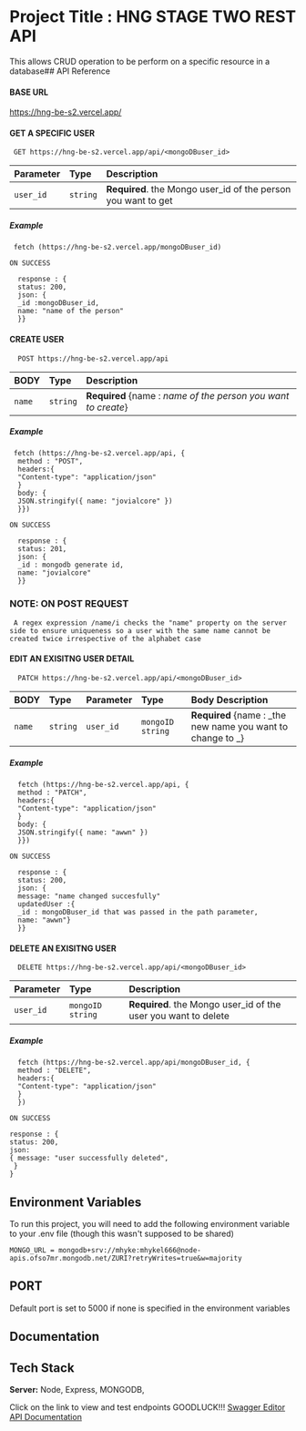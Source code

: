 # Project Title : HNG STAGE TWO REST API

This allows CRUD operation to be perform on a specific resource in a database## API Reference

#### BASE URL

<https://hng-be-s2.vercel.app/>

#### GET A SPECIFIC USER

```http
 GET https://hng-be-s2.vercel.app/api/<mongoDBuser_id>
```

| Parameter | Type     | Description                                                   |
| :-------- | :------- | :------------------------------------------------------------ |
| `user_id` | `string` | **Required**. the Mongo user_id of the person you want to get |

##### Example

```http
 fetch (https://hng-be-s2.vercel.app/mongoDBuser_id)
```

```
ON SUCCESS

  response : {
  status: 200,
  json: {
  _id :mongoDBuser_id,
  name: "name of the person"
  }}
```

#### CREATE USER

```http
  POST https://hng-be-s2.vercel.app/api

```

| BODY   | Type     | Description                                                   |
| :----- | :------- | :------------------------------------------------------------ |
| `name` | `string` | **Required** {name : _name of the person you want to create_} |

##### Example

```http
 fetch (https://hng-be-s2.vercel.app/api, {
  method : "POST",
  headers:{
  "Content-type": "application/json"
  }
  body: {
  JSON.stringify({ name: "jovialcore" })
  }})
```

```
ON SUCCESS

  response : {
  status: 201,
  json: {
  _id : mongodb generate id,
  name: "jovialcore"
  }}
```

### NOTE: ON POST REQUEST

```
 A regex expression /name/i checks the "name" property on the server side to ensure uniqueness so a user with the same name cannot be created twice irrespective of the alphabet case
```

#### EDIT AN EXISITNG USER DETAIL

```http
  PATCH https://hng-be-s2.vercel.app/api/<mongoDBuser_id>
```

| BODY   | Type     | Parameter | Type             | Body Description                                            |
| :----- | :------- | :-------- | :--------------- | :---------------------------------------------------------- |
| `name` | `string` | `user_id` | `mongoID string` | **Required** {name : _the new name you want to change to _} |

##### Example

```http
  fetch (https://hng-be-s2.vercel.app/api, {
  method : "PATCH",
  headers:{
  "Content-type": "application/json"
  }
  body: {
  JSON.stringify({ name: "awwn" })
  }})
```

```
ON SUCCESS

  response : {
  status: 200,
  json: {
  message: "name changed succesfully"
  updatedUser :{
  _id : mongoDBuser_id that was passed in the path parameter,
  name: "awwn"}
  }}
```

#### DELETE AN EXISITNG USER

```http
  DELETE https://hng-be-s2.vercel.app/api/<mongoDBuser_id>

```

| Parameter | Type             | Description                                                    |
| :-------- | :--------------- | :------------------------------------------------------------- |
| `user_id` | `mongoID string` | **Required**. the Mongo user_id of the user you want to delete |

##### Example

```http
  fetch (https://hng-be-s2.vercel.app/api/mongoDBuser_id, {
  method : "DELETE",
  headers:{
  "Content-type": "application/json"
  }
  })
```

```
ON SUCCESS

response : {
status: 200,
json:
{ message: "user successfully deleted",
 }
}
```

## Environment Variables

To run this project, you will need to add the following environment variable to your .env file (though this wasn't supposed to be shared)

`MONGO_URL = mongodb+srv://mhyke:mhykel666@node-apis.ofso7mr.mongodb.net/ZURI?retryWrites=true&w=majority`

## PORT

Default port is set to 5000 if none is specified in the environment variables

## Documentation

## Tech Stack

**Server:** Node, Express, MONGODB,

Click on the link to view and test endpoints GOODLUCK!!!
[Swagger Editor API Documentation](https://hng-be-s2.vercel.app/docs/)
